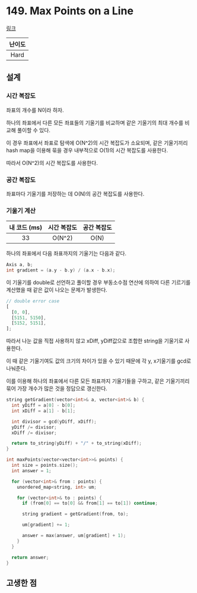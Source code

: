 # 149. Max Points on a Line

[링크](https://leetcode.com/problems/max-points-on-a-line/)

| 난이도 |
| :----: |
|  Hard  |

## 설계

### 시간 복잡도

좌표의 개수를 N이라 하자.

하나의 좌표에서 다른 모든 좌표들의 기울기를 비교하며 같은 기울기의 최대 개수를 비교해 풀이할 수 있다.

이 경우 좌표에서 좌표로 탐색에 O(N^2)의 시간 복잡도가 소요되며, 같은 기울기끼리 hash map을 이용해 묶을 경우 내부적으로 O(1)의 시간 복잡도를 사용한다.

따라서 O(N^2)의 시간 복잡도를 사용한다.

### 공간 복잡도

좌표마다 기울기를 저장하는 데 O(N)의 공간 복잡도를 사용한다.

### 기울기 계산

| 내 코드 (ms) | 시간 복잡도 | 공간 복잡도 |
| :----------: | :---------: | :---------: |
|      33      |   O(N^2)    |    O(N)     |

하나의 좌표에서 다음 좌표까지의 기울기는 다음과 같다.

```cpp
Axis a, b;
int gradient = (a.y - b.y) / (a.x - b.x);
```

이 기울기를 double로 선언하고 풀이할 경우 부동소수점 연산에 의하여 다른 기르기를 계산했을 때 같은 값이 나오는 문제가 발생한다.

```javascript
// double error case
[
  [0, 0],
  [5151, 5150],
  [5152, 5151],
];
```

따라서 나눈 값을 직접 사용하지 않고 xDiff, yDiff값으로 조합한 string을 기울기로 사용한다.

이 때 같은 기울기여도 값의 크기의 차이가 있을 수 있기 때문에 각 y, x기울기를 gcd로 나눠준다.

이를 이용해 하나의 좌표에서 다른 모든 좌표까지 기울기들을 구하고, 같은 기울기끼리 묶어 가장 개수가 많은 것을 정답으로 갱신한다.

```cpp
string getGradient(vector<int>& a, vector<int>& b) {
  int yDiff = a[0] - b[0];
  int xDiff = a[1] - b[1];

  int divisor = gcd(yDiff, xDiff);
  yDiff /= divisor;
  xDiff /= divisor;

  return to_string(yDiff) + "/" + to_string(xDiff);
}

int maxPoints(vector<vector<int>>& points) {
  int size = points.size();
  int answer = 1;

  for (vector<int>& from : points) {
    unordered_map<string, int> um;

    for (vector<int>& to : points) {
      if (from[0] == to[0] && from[1] == to[1]) continue;

      string gradient = getGradient(from, to);

      um[gradient] += 1;

      answer = max(answer, um[gradient] + 1);
    }
  }

  return answer;
}
```

## 고생한 점
